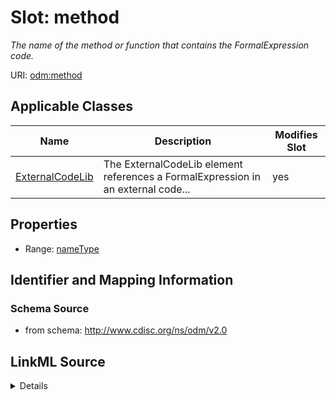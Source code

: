# Slot: method


_The name of the method or function that contains the FormalExpression code._



URI: [odm:method](http://www.cdisc.org/ns/odm/v2.0/method)



<!-- no inheritance hierarchy -->




## Applicable Classes

| Name | Description | Modifies Slot |
| --- | --- | --- |
[ExternalCodeLib](ExternalCodeLib.md) | The ExternalCodeLib element references a FormalExpression in an external code... |  yes  |







## Properties

* Range: [nameType](nameType.md)





## Identifier and Mapping Information







### Schema Source


* from schema: http://www.cdisc.org/ns/odm/v2.0




## LinkML Source

<details>
```yaml
name: method
description: The name of the method or function that contains the FormalExpression
  code.
from_schema: http://www.cdisc.org/ns/odm/v2.0
rank: 1000
alias: method
domain_of:
- ExternalCodeLib
range: nameType

```
</details>